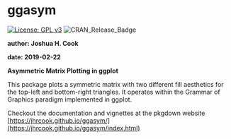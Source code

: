 
# ggasym

[![License: GPL
v3](https://img.shields.io/badge/License-GPLv3-blue.svg)](https://www.gnu.org/licenses/gpl-3.0)
![CRAN\_Release\_Badge](http://www.r-pkg.org/badges/version/ggasym)

**author: Joshua H. Cook**

**date: 2019-02-22**

**Asymmetric Matrix Plotting in ggplot**

This package plots a symmetric matrix with two different fill aesthetics
for the top-left and bottom-right triangles. It operates within the
Grammar of Graphics paradigm implemented in ggplot.

Checkout the documentation and vignettes at the pkgdown website
[https://jhrcook.github.io/ggasym/](https://jhrcook.github.io/ggasym/index.html)
